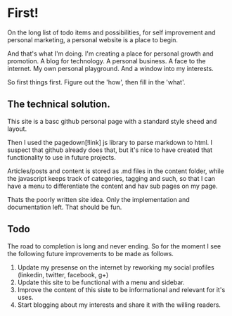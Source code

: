 # First! 

On the long list of todo items and possibilities, for self improvement and
personal marketing, a personal website is a place to begin. 

And that's what I'm doing. I'm creating a place for personal growth and
promotion. A blog for technology. A personal business. A face to the internet.
My own personal playground. And a window into my interests.

So first things first. Figure out the 'how', then fill in the 'what'.  

## The technical solution. 
This site is a basc github personal page with a standard style sheed and
layout. 

Then I used the pagedown[!link] js library to parse markdown to html. I
suspect that github already does that, but it's nice to have created that
functionality to use in future projects. 

Articles/posts and content is stored as .md files in the content folder, while
the javascript keeps track of categories, tagging and such, so that I can have
a menu to differentiate the content and hav sub pages on my page.

Thats the poorly written site idea. Only the implementation and documentation
left. That should be fun. 

## Todo

The road to completion is long and never ending. So for the moment I see the
following future improvements to be made as follows. 

1. Update my presense on the internet by reworking my social profiles
(linkedin, twitter, facebook, g+)
2. Update this site to be functional with a menu and sidebar. 
3. Improve the content of this siste to be informational and relevant for it's
uses.
4. Start blogging about my interests and share it with the willing readers. 


